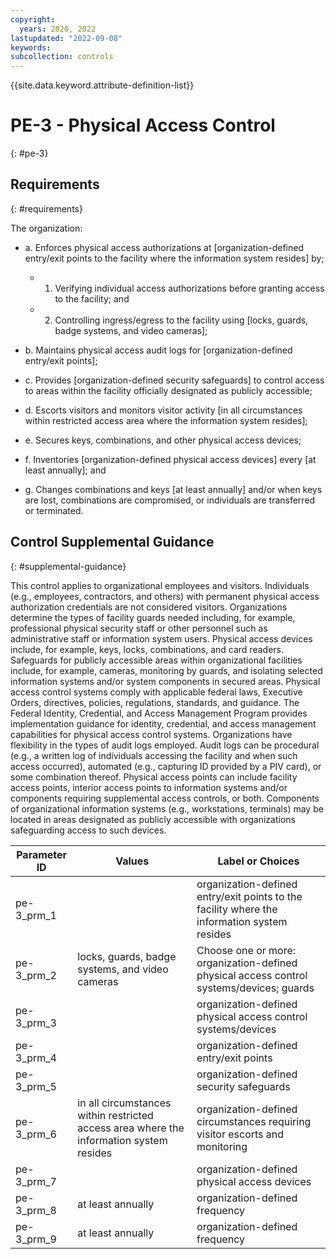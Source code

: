 ```yaml
---
copyright:
  years: 2020, 2022
lastupdated: "2022-09-08"
keywords: 
subcollection: controls
---
```


{{site.data.keyword.attribute-definition-list}}

# PE-3 - Physical Access Control
{: #pe-3}

## Requirements
{: #requirements}

The organization:

- a. Enforces physical access authorizations at [organization-defined entry/exit points to the facility where the information system resides] by;

  - 1. Verifying individual access authorizations before granting access to the facility; and
  - 2. Controlling ingress/egress to the facility using [locks, guards, badge systems, and video cameras];

- b. Maintains physical access audit logs for [organization-defined entry/exit points];

- c. Provides [organization-defined security safeguards] to control access to areas within the facility officially designated as publicly accessible;

- d. Escorts visitors and monitors visitor activity [in all circumstances within restricted access area where the information system resides];

- e. Secures keys, combinations, and other physical access devices;

- f. Inventories [organization-defined physical access devices] every [at least annually]; and

- g. Changes combinations and keys [at least annually] and/or when keys are lost, combinations are compromised, or individuals are transferred or terminated.

## Control Supplemental Guidance
{: #supplemental-guidance}

This control applies to organizational employees and visitors. Individuals (e.g., employees, contractors, and others) with permanent physical access authorization credentials are not considered visitors. Organizations determine the types of facility guards needed including, for example, professional physical security staff or other personnel such as administrative staff or information system users. Physical access devices include, for example, keys, locks, combinations, and card readers. Safeguards for publicly accessible areas within organizational facilities include, for example, cameras, monitoring by guards, and isolating selected information systems and/or system components in secured areas. Physical access control systems comply with applicable federal laws, Executive Orders, directives, policies, regulations, standards, and guidance. The Federal Identity, Credential, and Access Management Program provides implementation guidance for identity, credential, and access management capabilities for physical access control systems. Organizations have flexibility in the types of audit logs employed. Audit logs can be procedural (e.g., a written log of individuals accessing the facility and when such access occurred), automated (e.g., capturing ID provided by a PIV card), or some combination thereof. Physical access points can include facility access points, interior access points to information systems and/or components requiring supplemental access controls, or both. Components of organizational information systems (e.g., workstations, terminals) may be located in areas designated as publicly accessible with organizations safeguarding access to such devices.

| Parameter ID | Values | Label or Choices |
|---|---|---|
| pe-3_prm_1 |  | organization-defined entry/exit points to the facility where the information system resides |
| pe-3_prm_2 | locks, guards, badge systems, and video cameras | Choose one or more: organization-defined physical access control systems/devices; guards |
| pe-3_prm_3 |  | organization-defined physical access control systems/devices |
| pe-3_prm_4 |  | organization-defined entry/exit points |
| pe-3_prm_5 |  | organization-defined security safeguards |
| pe-3_prm_6 | in all circumstances within restricted access area where the information system resides | organization-defined circumstances requiring visitor escorts and monitoring |
| pe-3_prm_7 |  | organization-defined physical access devices |
| pe-3_prm_8 | at least annually | organization-defined frequency |
| pe-3_prm_9 | at least annually | organization-defined frequency |


